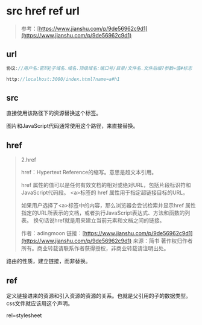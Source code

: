 # src href ref url

> 参考：[https://www.jianshu.com/p/9de56962c9d1](https://www.jianshu.com/p/9de56962c9d1)

## url

```java
协议://用户名:密码@子域名.域名.顶级域名:端口号/目录/文件名.文件后缀?参数=值#标志

http://localhost:3000/index.html?name=a#h1
```

## src

直接使用该路径下的资源替换这个标签。

图片和JavaScript代码通常使用这个路径，来直接替换。

## href

> 2.href
>
> href：Hypertext Reference的缩写。意思是超文本引用。
>
> href 属性的值可以是任何有效文档的相对或绝对URL，包括片段标识符和JavaScript代码段。 &lt;a&gt;标签的 href 属性用于指定超链接目标的URL。
>
> 如果用户选择了&lt;a&gt;标签中的内容，那么浏览器会尝试检索并显示href 属性指定的URL所表示的文档，或者执行JavaScript表达式、方法和函数的列表。 换句话说href就是用来建立当前元素和文档之间的链接。
>
> 作者：adingmoon 链接：[https://www.jianshu.com/p/9de56962c9d1](https://www.jianshu.com/p/9de56962c9d1) 来源：简书 著作权归作者所有。商业转载请联系作者获得授权，非商业转载请注明出处。

路由的性质，建立链接，而非替换。

## ref

定义链接进来的资源和引入资源的资源的关系。也就是父引用的子的数据类型。css文件就应该用这个声明。

rel=stylesheet

